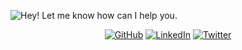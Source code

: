 ![Hey! Let me know how can I help you.](https://github.com/goncaloperes/GoncaloPeres/blob/master/GitHub_Intro.gif)

<p align="center">
	<a href="https://github.com/goncaloperes"><img src="https://img.shields.io/github/followers/goncaloperes.svg?label=GitHub&style=for-the-badge" alt="GitHub"></a>
	<a href="https://www.linkedin.com/in/goncaloperes"><img src="https://img.shields.io/badge/LinkedIn--_.svg?style=for-the-badge&logo=linkedin" alt="LinkedIn"></a>
	<a href="https://twitter.com/GoncaloMPeres"><img src="https://img.shields.io/twitter/follow/GoncaloMPeres?label=Twitter&style=for-the-badge" alt="Twitter"></a>
</p>
